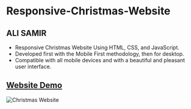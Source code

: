# Responsive-Christmas-Website

## ALI SAMIR

- Responsive Christmas Website Using HTML, CSS, and JavaScript.
- Developed first with the Mobile First methodology, then for desktop.
- Compatible with all mobile devices and with a beautiful and pleasant user interface.

## [Website Demo](https://alisamirali.github.io/Responsive-Christmas-Website/)
![Christmas Website](https://user-images.githubusercontent.com/62913154/167299648-9c4e71ec-99b7-45f7-87f9-d1d5a0c90077.png)
